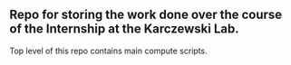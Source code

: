## Repo for storing the work done over the course of the Internship at the Karczewski Lab.

Top level of this repo contains main compute scripts.